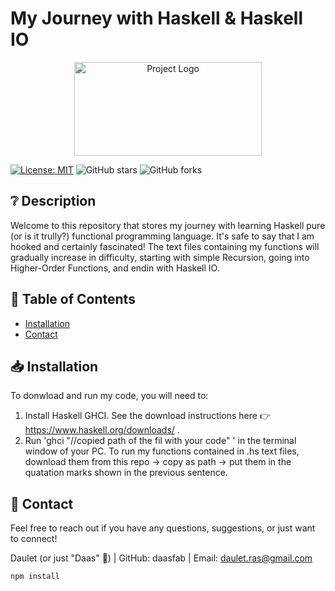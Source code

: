 # My Journey with Haskell & Haskell IO

<p align="center">
  <img src="https://your-image-url.com" alt="Project Logo" width="300" height="150">
</p>

[![License: MIT](https://img.shields.io/badge/License-MIT-yellow.svg)](https://opensource.org/licenses/MIT)
![GitHub stars](https://img.shields.io/github/stars/your-username/your-repo?style=social)
![GitHub forks](https://img.shields.io/github/forks/your-username/your-repo?style=social)

## ❔ Description

Welcome to this repository that stores my journey with learning Haskell pure (or is it trully?) functional programming language. It's safe to say that I am hooked and certainly fascinated! 
The text files containing my functions will gradually increase in difficulty, starting with simple Recursion, going into Higher-Order Functions, and endin with Haskell IO.

## 📄 Table of Contents

- [Installation](#installation)
- [Contact](#contact)

## 📥 Installation

To donwload and run my code, you will need to: 
  1.  Install Haskell GHCI. See the download instructions here 👉 https://www.haskell.org/downloads/ .
  2.  Run 'ghci "//copied path of the fil with your code" ' in the terminal window of your PC. To run my functions contained in .hs text files, download them from this repo -> copy as path -> put them in the quatation marks shown in the previous sentence.

## 📲 Contact

Feel free to reach out if you have any questions, suggestions, or just want to connect!

Daulet (or just "Daas" 🌟) | GitHub: daasfab | Email: daulet.ras@gmail.com
     
```bash
npm install
